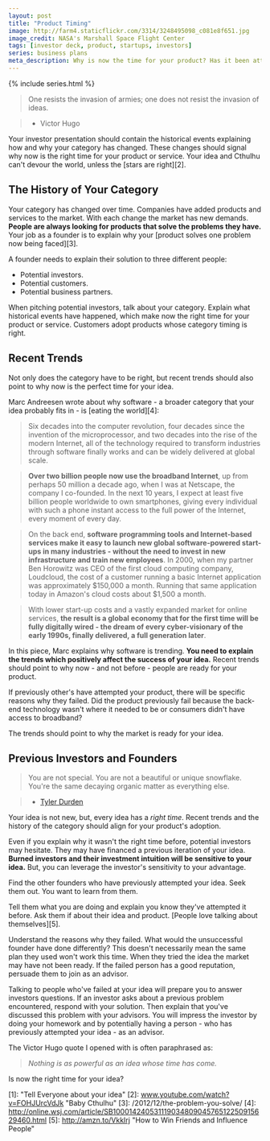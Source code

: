 ```yaml
---
layout: post
title: "Product Timing"
image: http://farm4.staticflickr.com/3314/3248495098_c081e8f651.jpg
image_credit: NASA's Marshall Space Flight Center
tags: [investor deck, product, startups, investors]
series: business plans
meta_description: Why is now the time for your product? Has it been attempted before? Why did it fail then, but will work now?
---
```


{% include series.html %}

> One resists the invasion of armies; one does not resist the invasion of ideas. 

> * Victor Hugo

Your investor presentation should contain the historical events explaining how and why your category has changed. These changes should signal why now is the right time for your product or service. Your idea and Cthulhu can't devour the world, unless the [stars are right][2].

## The History of Your Category

Your category has changed over time. Companies have added products and services to the market. With each change the market has new demands. __People are always looking for products that solve the problems they have.__ Your job as a founder is to explain why your [product solves one problem now being faced][3].

A founder needs to explain their solution to three different people:

* Potential investors. 
* Potential customers. 
* Potential business partners.

When pitching potential investors, talk about your category. Explain what historical events have happened, which make now the right time for your product or service. Customers adopt products whose category timing is right.

## Recent Trends

Not only does the category have to be right, but recent trends should also point to why now is the perfect time for your idea.

Marc Andreesen wrote about why software - a broader category that your idea probably fits in - is [eating the world][4]:

> Six decades into the computer revolution, four decades since the invention of the microprocessor, and two decades into the rise of the modern Internet, all of the technology required to transform industries through software finally works and can be widely delivered at global scale.

> __Over two billion people now use the broadband Internet__, up from perhaps 50 million a decade ago, when I was at Netscape, the company I co-founded. In the next 10 years, I expect at least five billion people worldwide to own smartphones, giving every individual with such a phone instant access to the full power of the Internet, every moment of every day.

> On the back end, __software programming tools and Internet-based services make it easy to launch new global software-powered start-ups in many industries - without the need to invest in new infrastructure and train new employees__. In 2000, when my partner Ben Horowitz was CEO of the first cloud computing company, Loudcloud, the cost of a customer running a basic Internet application was approximately $150,000 a month. Running that same application today in Amazon's cloud costs about $1,500 a month.

> With lower start-up costs and a vastly expanded market for online services, __the result is a global economy that for the first time will be fully digitally wired - the dream of every cyber-visionary of the early 1990s, finally delivered, a full generation later__.

In this piece, Marc explains why software is trending. __You need to explain the trends which positively affect the success of your idea.__ Recent trends should point to why now - and not before - people are ready for your product.

If previously other's have attempted your product, there will be specific reasons why they failed. Did the product previously fail because the back-end technology wasn't where it needed to be or consumers didn't have access to broadband?

The trends should point to why the market is ready for your idea.

## Previous Investors and Founders

> You are not special. You are not a beautiful or unique snowflake. You're the same decaying organic matter as everything else.

> * [Tyler Durden](http://www.youtube.com/watch?v=4X2AvfSTi6Q)

Your idea is not new, but, every idea has a _right time_. Recent trends and the history of the category should align for your product's adoption. 

Even if you explain why it wasn't the right time before, potential investors may hesitate. They may have financed a previous iteration of your idea. __Burned investors and their investment intuition will be sensitive to your idea.__ But, you can leverage the investor's sensitivity to your advantage.

Find the other founders who have previously attempted your idea. Seek them out. You want to learn from them.

Tell them what you are doing and explain you know they've attempted it before. Ask them if about their idea and product. [People love talking about themselves][5].

Understand the reasons why they failed. What would the unsuccessful founder have done differently? This doesn't necessarily mean the same plan they used won't work this time. When they tried the idea the market may have not been ready. If the failed person has a good reputation, persuade them to join as an advisor.

Talking to people who've failed at your idea will prepare you to answer investors questions. If an investor asks about a previous problem encountered, respond with your solution. Then explain that you've discussed this problem with your advisors. You will impress the investor by doing your homework and by potentially having a person - who has previously attempted your idea - as an advisor.

The Victor Hugo quote I opened with is often paraphrased as: 

> _Nothing is as powerful as an idea whose time has come._

Is now the right time for your idea?

[1]: "Tell Everyone about your idea"
[2]: www.youtube.com/watch?v=FOHJUrcVdJk "Baby Cthulhu"
[3]: /2012/12/the-problem-you-solve/
[4]: http://online.wsj.com/article/SB10001424053111903480904576512250915629460.html
[5]: http://amzn.to/VkkIrj "How to Win Friends and Influence People"


